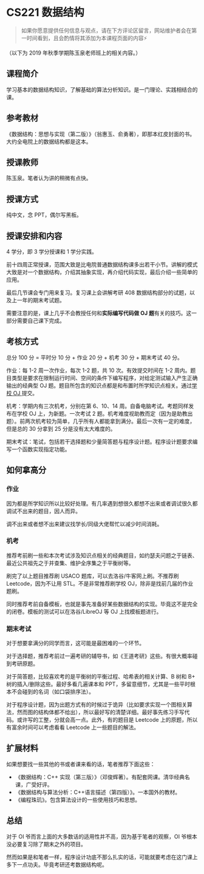 
# CS221 数据结构
> 如果你愿意提供任何信息与观点，请在下方评论区留言，网站维护者会在第一时间看到，且会酌情将其添加为本课程页面的内容⚡️

（以下为 2019 年秋季学期陈玉泉老师班上的相关内容。）

## 课程简介
学习基本的数据结构知识，了解基础的算法分析知识。是一门理论、实践相结合的课。

## 参考教材
《数据结构：思想与实现（第二版）》（翁惠玉、俞勇著），即那本红皮封面的书。大约全电院上的数据结构都是这本。

## 授课教师
陈玉泉。笔者认为讲的稍微有点快。

## 授课方式
纯中文，念 PPT，偶尔写黑板。

## 授课安排和内容
4 学分，即 3 学分授课和 1 学分实践。

前十四周正常授课，范围大致是比电院普通数据结构课多出若干小节。讲解的模式大致是对一个数据结构，介绍其抽象实现，再介绍代码实现，最后介绍一些简单的应用。

最后几节课会专门用来复习。复习课上会讲解考研 408 数据结构部分的试题，以及上一年的期末考试题。

需要注意的是，课上几乎不会教授任何和**实际编写代码做 OJ 题**有关的技巧。这一部分需要自己课下完成。

## 考核方式
总分 100 分 = 平时分 10 分 + 作业 20 分 + 机考 30 分 + 期末考试 40 分。

作业：每 1-2 周一次作业，每次 1-2 题，共 10 次。有效提交时间在 1-2 周内。题目类型是要求在限制运行时间、空间的条件下编写程序，对给定测试输入产生正确输出的经典型 OJ 题。题目所包含的知识点都是和布置时所学知识点相关。通过[学校 OJ ](https://acm.sjtu.edu.cn/OnlineJudge/)提交。

机考：学期内有三次机考，分别在第 6、10、14 周。自备电脑考试。考题同样发布在学校 OJ 上，为新题。一次考试 2 题。机考难度视助教而定（因为是助教出题）。前两次机考较为简单，几乎所有人都能拿到满分。最后一次有一定的难度，但是总的 30 分拿到 25 分是没有太大难度的。

期末考试：笔试，包括若干选择题和少量简答题与程序设计题。程序设计题要求编写一个函数实现指定功能。

## 如何拿高分

### 作业
因为都是所学知识所以比较好处理。有几率遇到想很久都想不出来或者调试很久都调试不出来的题目，因人而异。

调不出来或者想不出来建议找学长/同级大佬帮忙以减少时间消耗。

### 机考
推荐考前刷一些和本次考试涉及知识点相关的经典题目，如约瑟夫问题之于链表、最近公共祖先之于并查集、维护全序集之于平衡树等。

刷完了以上题目推荐刷 USACO 题库，可以去洛谷/牛客网上刷。不推荐刷 Leetcode，因为不让用 STL。不是非常推荐刷学校 OJ，除非是找前几届的作业题刷。

同时推荐考前自备模板，也就是事先准备好某些数据结构的实现。毕竟这不是完全的闭卷。模板的测试可以在洛谷/LibreOJ 等 OJ 上找模板题进行。

### 期末考试
对于想要拿满分的同学而言，这可能是最困难的一个环节。

对于选择题，推荐考前过一遍考研的辅导书，如《王道考研》这些。有很大概率碰到考研原题。

对于简答题，比较喜欢考的是平衡树的平衡过程、哈希表的相关计算、B 树和 B+ 树的插入/删除这些。最好多看几遍课本和 PPT，多留意细节，尤其是一些平时根本不会碰到的名词（如口袋排序法）。

对于程序设计题，因为出题方式有的时候过于诡异（比如要求实现一个图相关算法，然而图的结构体都不给出），所以最好写的清楚详细。最好事先练习手写代码。或许写的工整，分就会高一点。此外，有的题目是 Leetcode 上的原题，所以有富余时间可以考虑看看 Leetcode 上一些题目的解法。

## 扩展材料
如果想要找一些其他的书或者课来看的话，笔者推荐下面这些：
- 《数据结构：C++ 实现（第三版）》（邓俊辉著）。有配套网课。清华经典名课，广受好评。
- 《数据结构与算法分析：C++语言描述（第四版）》。一本国外的教材。
- 《编程珠玑》。包含算法设计的一些使用技巧和思想。

## 总结
对于 OI 爷而言上面的大多数话的适用性并不高，因为基于笔者的观察，OI 爷根本没必要复习除了期末之外的项目。

然而如果是和笔者一样，程序设计功底不那么扎实的话，可能就要考虑在这门课上多下一点功夫。毕竟考研还考数据结构呢。
